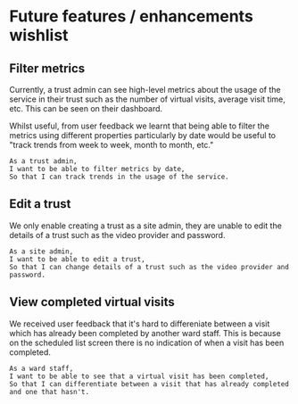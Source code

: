 # Future features / enhancements wishlist

## Filter metrics

Currently, a trust admin can see high-level metrics about the usage of the service in their trust such as the number of virtual visits, average visit time, etc. This can be seen on their dashboard.

Whilst useful, from user feedback we learnt that being able to filter the metrics using different properties particularly by date would be useful to "track trends from week to week, month to month, etc."

```
As a trust admin,
I want to be able to filter metrics by date,
So that I can track trends in the usage of the service.
```

## Edit a trust

We only enable creating a trust as a site admin, they are unable to edit the details of a trust such as the video provider and password.

```
As a site admin,
I want to be able to edit a trust,
So that I can change details of a trust such as the video provider and password.
```

## View completed virtual visits

We received user feedback that it's hard to differeniate between a visit which has already been completed by another ward staff. This is because on the scheduled list screen there is no indication of when a visit has been completed.

```
As a ward staff,
I want to be able to see that a virtual visit has been completed,
So that I can differentiate between a visit that has already completed and one that hasn't.
```
